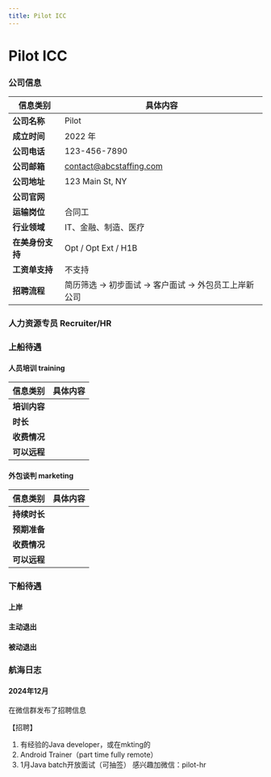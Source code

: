 ```yaml
---
title: Pilot ICC
---
```

<script setup>
import pilotInformation from './pilot.json';
import { ref } from 'vue';

const pilotDescription = ref(pilotInformation.basicInformation);

const pilotRecruiters = ref(pilotInformation.recruiters);

</script>

# Pilot ICC

### 公司信息
| 信息类别     | 具体内容                           |
|----------|--------------------------------|
| **公司名称** | Pilot                          |
| **成立时间** | 2022 年                         |
| **公司电话** | 123-456-7890                   |
| **公司邮箱** | contact@abcstaffing.com        |
| **公司地址** | 123 Main St, NY                |
| **公司官网** |                                |
| **运输岗位** | 合同工                            |
| **行业领域** | IT、金融、制造、医疗                    |
| **在美身份支持** | Opt / Opt Ext / H1B            |
| **工资单支持** | 不支持                            |
| **招聘流程** | 简历筛选 → 初步面试 → 客户面试 → 外包员工上岸新公司 |

### 人力资源专员 Recruiter/HR

<StaffingCompanyRecruiterTable :staffingCompanyRecruiters="pilotRecruiters" />

### 上船待遇

#### 人员培训 training

| 信息类别     | 具体内容 |
|----------|------|
| **培训内容** |      |
| **时长**   |      |
| **收费情况** |      |
| **可以远程** |      |

#### 外包谈判 marketing


| 信息类别     | 具体内容 |
|----------|------|
| **持续时长** |      |
| **预期准备** |      |
| **收费情况** |      |
| **可以远程** |      |

### 下船待遇

#### 上岸

#### 主动退出

#### 被动退出

### 航海日志

#### 2024年12月

在微信群发布了招聘信息

【招聘】
1. 有经验的Java developer，或在mkting的
2. Android Trainer（part time fully remote）
3. 1月Java batch开放面试（可抽签）
   感兴趣加微信：pilot-hr